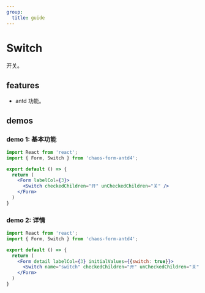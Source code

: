 ```yaml
---
group:
  title: guide
---
```


# Switch

开关。

## features

* antd 功能。

## demos

### demo 1: 基本功能

```jsx
import React from 'react';
import { Form, Switch } from 'chaos-form-antd4';

export default () => {
  return (
    <Form labelCol={3}>
      <Switch checkedChildren="开" unCheckedChildren="关" />
    </Form>
  )
}
```

### demo 2: 详情

```jsx
import React from 'react';
import { Form, Switch } from 'chaos-form-antd4';

export default () => {
  return (
    <Form detail labelCol={3} initialValues={{switch: true}}>
      <Switch name="switch" checkedChildren="开" unCheckedChildren="关" />
    </Form>
  )
}
```
